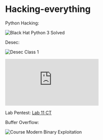# Hacking-everything

Python Hacking:

![Black Hat Python 3 Solved](https://github.com/avelin0/blackhat-python3)

Desec:

![Desec Class 1](https://github.com/avelin0/Desec-Classes)

![Desec Classes 2](https://github.com/avelin0/desec-new/blob/master/web-recon-vpn.md)

Lab Pentest:
[Lab 11 CT](https://github.com/avelin0/lab11ct)

Buffer Overflow:

![Course Modern Binary Exploitation](https://github.com/avelin0/MBE)
